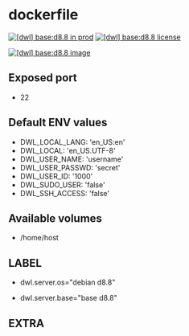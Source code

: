 # dockerfile

[![[dwl] base:d8.8 in prod][badge-shields]](https://hub.docker.com/r/davask/d-base/)
[![[dwl] base:d8.8 license][badge-license]](https://app.fossa.io/projects/git%2Bhttps%3A%2F%2Fgithub.com%2Fdavask%2Fd-base?ref=badge_shield)

[![[dwl] base:d8.8 image][badge-docker]](https://hub.docker.com/r/davask/d-base/)

[badge-docker]: https://dockeri.co/image/davask/d-base "[dwl] base:d8.8 image"
[badge-shields]: https://img.shields.io/badge/davask%2Fd--base-env_prod-brightgreen.svg?style=flat "[dwl] base:d8.8 in prod"
[badge-license]: https://img.shields.io/badge/davask%2Fd--base-license_MIT-brightgreen.svg?style=flat "[dwl] base:d8.8 license"

## Exposed port

- 22
## Default ENV values

- DWL_LOCAL_LANG: 'en_US:en'
- DWL_LOCAL: 'en_US.UTF-8'
- DWL_USER_NAME: 'username'
- DWL_USER_PASSWD: 'secret'
- DWL_USER_ID: '1000'
- DWL_SUDO_USER: 'false'
- DWL_SSH_ACCESS: 'false'
## Available volumes

- /home/host
## LABEL

- dwl.server.os="debian d8.8"

- dwl.server.base="base d8.8"

## EXTRA

